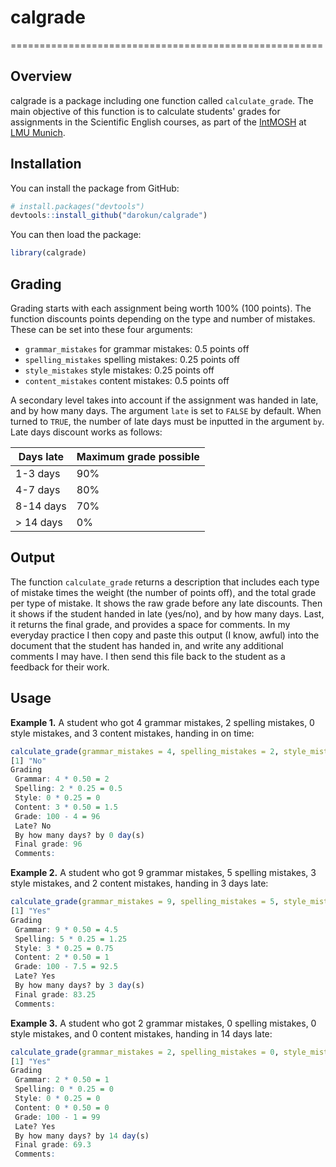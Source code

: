 # calgrade
======================================================

## Overview
calgrade is a package including one function called `calculate_grade`. The main objective of this function is to calculate students' grades for assignments in the Scientific English courses, as part of the [IntMOSH](http://www.en.m-osh.med.uni-muenchen.de/index.html) at [LMU Munich](http://www.en.uni-muenchen.de/index.html).

## Installation
You can install the package from GitHub:
```r
# install.packages("devtools")
devtools::install_github("darokun/calgrade")
```

You can then load the package:
```r
library(calgrade)
```

## Grading
Grading starts with each assignment being worth 100% (100 points). The function discounts points depending on the type and number of mistakes. These can be set into these four arguments:
* `grammar_mistakes` for grammar mistakes: 0.5 points off
* `spelling_mistakes` spelling mistakes: 0.25 points off
* `style_mistakes` style mistakes: 0.25 points off
* `content_mistakes` content mistakes: 0.5 points off

A secondary level takes into account if the assignment was handed in late, and by how many days. The argument `late` is set to `FALSE` by default. When turned to `TRUE`, the number of late days must be inputted in the argument `by`. Late days discount works as follows:

| Days late | Maximum grade possible |
|-----------|------------------------|
| 1-3 days  | 90%                    |
| 4-7 days  | 80%                    |
| 8-14 days | 70%                    |
| > 14 days | 0%                     |

## Output
The function `calculate_grade` returns a description that includes each type of mistake times the weight (the number of points off), and the total grade per type of mistake. It shows the raw grade before any late discounts. Then it shows if the student handed in late (yes/no), and by how many days. Last, it returns the final grade, and provides a space for comments.
In my everyday practice I then copy and paste this output (I know, awful) into the document that the student has handed in, and write any additional comments I may have. I then send this file back to the student as a feedback for their work.
 
## Usage
**Example 1.** A student who got 4 grammar mistakes, 2 spelling mistakes, 0 style mistakes, and 3 content mistakes, handing in on time:
```r
calculate_grade(grammar_mistakes = 4, spelling_mistakes = 2, style_mistakes = 0, content_mistakes = 3, late = FALSE)
[1] "No"
Grading 
 Grammar: 4 * 0.50 = 2 
 Spelling: 2 * 0.25 = 0.5 
 Style: 0 * 0.25 = 0 
 Content: 3 * 0.50 = 1.5 
 Grade: 100 - 4 = 96 
 Late? No 
 By how many days? by 0 day(s) 
 Final grade: 96 
 Comments:
```

**Example 2.** A student who got 9 grammar mistakes, 5 spelling mistakes, 3 style mistakes, and 2 content mistakes, handing in 3 days late:
```r
calculate_grade(grammar_mistakes = 9, spelling_mistakes = 5, style_mistakes = 3, content_mistakes = 2, late = TRUE, by = 3)
[1] "Yes"
Grading 
 Grammar: 9 * 0.50 = 4.5 
 Spelling: 5 * 0.25 = 1.25 
 Style: 3 * 0.25 = 0.75 
 Content: 2 * 0.50 = 1 
 Grade: 100 - 7.5 = 92.5 
 Late? Yes 
 By how many days? by 3 day(s) 
 Final grade: 83.25 
 Comments:
```

**Example 3.** A student who got 2 grammar mistakes, 0 spelling mistakes, 0 style mistakes, and 0 content mistakes, handing in 14 days late:
```r
calculate_grade(grammar_mistakes = 2, spelling_mistakes = 0, style_mistakes = 0, content_mistakes = 0, late = TRUE, by = 14)
[1] "Yes"
Grading 
 Grammar: 2 * 0.50 = 1 
 Spelling: 0 * 0.25 = 0 
 Style: 0 * 0.25 = 0 
 Content: 0 * 0.50 = 0 
 Grade: 100 - 1 = 99 
 Late? Yes 
 By how many days? by 14 day(s) 
 Final grade: 69.3 
 Comments:
 ```

